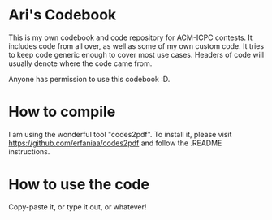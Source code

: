# Ari's Codebook

This is my own codebook and code repository for ACM-ICPC contests.
It includes code from all over, as well as some of my own custom code.
It tries to keep code generic enough to cover most use cases.
Headers of code will usually denote where the code came from.

Anyone has permission to use this codebook :D.

# How to compile
I am using the wonderful tool "codes2pdf".
To install it, please visit https://github.com/erfaniaa/codes2pdf and follow the .README instructions.

# How to use the code
Copy-paste it, or type it out, or whatever!
